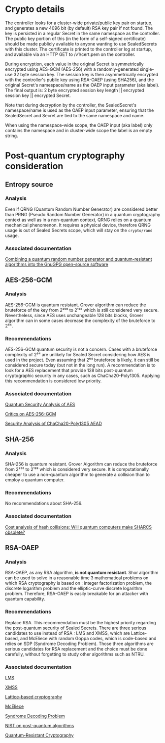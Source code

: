 # Crypto details

The controller looks for a cluster-wide private/public key pair on startup, and generates a new 4096 bit (by default) RSA key pair if not found. The key is persisted in a regular Secret in the same namespace as the controller. The public key portion of this (in the form of a self-signed certificate) should be made publicly available to anyone wanting to use SealedSecrets with this cluster. The certificate is printed to the controller log at startup, and available via an HTTP GET to /v1/cert.pem on the controller.

During encryption, each value in the original Secret is symmetrically encrypted using AES-GCM (AES-256) with a randomly-generated single-use 32 byte session key. The session key is then asymmetrically encrypted with the controller's public key using RSA-OAEP (using SHA256), and the original Secret's namespace/name as the OAEP input parameter (aka label). The final output is: 2 byte encrypted session key length || encrypted session key || encrypted Secret.

Note that during decryption by the controller, the SealedSecret's namespace/name is used as the OAEP input parameter, ensuring that the SealedSecret and Secret are tied to the same namespace and name.

When using the namespace-wide scope, the OAEP input (aka label) only contains the namespace and in cluster-wide scope the label is an empty string.

# **Post-quantum cryptography consideration**

## **Entropy source**

### **Analysis**

Even if QRNG (Quantum Random Number Generator) are considered better than PRNG (Pseudo Random Number Generator) in a quantum cryptography context as well as in a non-quantum context, QRNG relies on a quantum mechanical phenomenon. It requires a physical device, therefore QRNG usage is out of Sealed Secrets scope, which will stay on the `crypto/rand` usage.

### **Associated documentation**

[Combining a quantum random number generator and quantum-resistant algorithms into the GnuGPG open-source software](https://doi.org/10.1515/aot-2020-0021)

## **AES-256-GCM**

### **Analysis**

AES-256-GCM is quantum resistant.
Grover algorithm can reduce the bruteforce of the key from 2²⁵⁶ to 2¹²⁸ which is still considered very secure.
Nevertheless, since AES uses unchangeable 128 bits blocks, Grover algorithm can in some cases decrease the complexity of the bruteforce to 2⁶⁴.

### **Recommendations**

AES-256-GCM quantum security is not a concern.
Cases with a bruteforce complexity of 2⁶⁴ are unlikely for Sealed Secret considering how AES is used in the project.
Even assuming that 2⁶⁴ bruteforce is likely, it can still be considered secure today (but not in the long run).
A recommendation is to look for a AES replacement that provide 128 bits post-quantum cryptographic security in any cases, such as ChaCha20-Poly1305. Applying this recommendation is considered low priority.

### **Associated documentation**

[Quantum Security Analysis of AES](https://eprint.iacr.org/2019/272.pdf)

[Critics on AES-256-GCM](https://soatok.blog/2020/05/13/why-aes-gcm-sucks/)

[Security Analysis of ChaCha20-Poly1305 AEAD](https://www.cryptrec.go.jp/exreport/cryptrec-ex-2601-2016.pdf)


## **SHA-256**

### **Analysis**

SHA-256 is quantum resistant.
Grover Algorithm can reduce the bruteforce from 2²⁵⁶ to 2¹²⁸ which is considered very secure.
It is computationally cheaper to use a non-quantum algorithm to generate a collision than to employ a quantum computer.

### **Recommendations**

No recommendations about SHA-256.

### **Associated documentation**
[Cost analysis of hash collisions: Will quantum computers make SHARCS obsolete?](https://cr.yp.to/hash/collisioncost-20090823.pdf)

## **RSA-OAEP**

### **Analysis**

RSA-OAEP, as any RSA algorithm, **is not quantum resistant**.
Shor algorithm can be used to solve in a reasonable time 3 mathematical problems on which RSA cryptography is based on : integer factorization problem, the discrete logarithm problem and the elliptic-curve discrete logarithm problem. Therefore, RSA-OAEP is easily breakable for an attacker with quantum capability.

### **Recommendations**

Replace RSA. This recommendation must be the highest priority regarding the post-quantum security of Sealed Secrets.
There are three serious candidates to use instead of RSA : LMS and XMSS, which are Lattice-based, and McEliece with random Goppa codes, which is code-based and relies on SDP (Syndrome Decoding Problem).
Those three algorithms are serious candidates for RSA replacement and the choice must be done carefully, without forgetting to study other algorithms such as NTRU.

### **Associated documentation**

[LMS](https://datatracker.ietf.org/doc/html/rfc8554)

[XMSS](https://datatracker.ietf.org/doc/html/rfc8391)

[Lattice-based cryptography](https://en.wikipedia.org/wiki/Lattice-based_cryptography)

[McEliece](https://ipnpr.jpl.nasa.gov/progress_report2/42-44/44N.PDF)

[Syndrome Decoding Problem](https://en.wikipedia.org/wiki/Decoding_methods#Syndrome_decoding)

[NIST on post-quantum algorithms](https://csrc.nist.gov/Projects/post-quantum-cryptography/round-3-submissions)

[Quantum-Resistant Cryptography](https://arxiv.org/ftp/arxiv/papers/2112/2112.00399.pdf)
